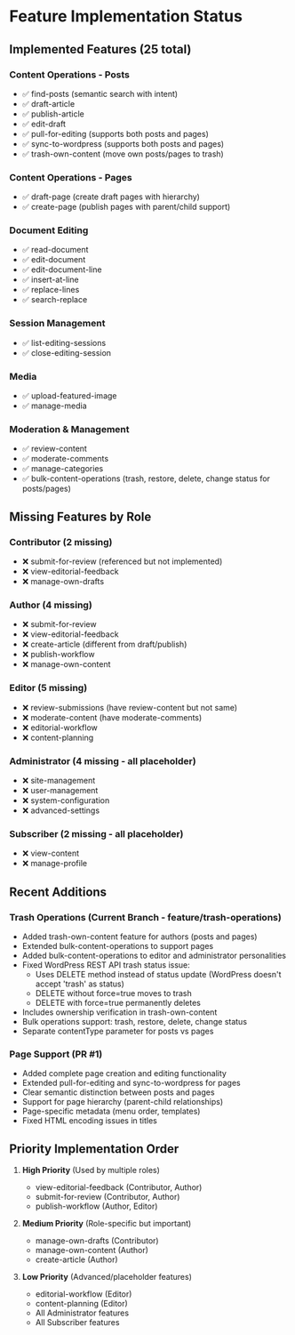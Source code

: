 # Feature Implementation Status

## Implemented Features (25 total)

### Content Operations - Posts
- ✅ find-posts (semantic search with intent)
- ✅ draft-article
- ✅ publish-article
- ✅ edit-draft
- ✅ pull-for-editing (supports both posts and pages)
- ✅ sync-to-wordpress (supports both posts and pages)
- ✅ trash-own-content (move own posts/pages to trash)

### Content Operations - Pages
- ✅ draft-page (create draft pages with hierarchy)
- ✅ create-page (publish pages with parent/child support)

### Document Editing
- ✅ read-document
- ✅ edit-document
- ✅ edit-document-line
- ✅ insert-at-line
- ✅ replace-lines
- ✅ search-replace

### Session Management
- ✅ list-editing-sessions
- ✅ close-editing-session

### Media
- ✅ upload-featured-image
- ✅ manage-media

### Moderation & Management
- ✅ review-content
- ✅ moderate-comments
- ✅ manage-categories
- ✅ bulk-content-operations (trash, restore, delete, change status for posts/pages)

## Missing Features by Role

### Contributor (2 missing)
- ❌ submit-for-review (referenced but not implemented)
- ❌ view-editorial-feedback
- ❌ manage-own-drafts

### Author (4 missing) 
- ❌ submit-for-review
- ❌ view-editorial-feedback
- ❌ create-article (different from draft/publish)
- ❌ publish-workflow
- ❌ manage-own-content

### Editor (5 missing)
- ❌ review-submissions (have review-content but not same)
- ❌ moderate-content (have moderate-comments)
- ❌ editorial-workflow
- ❌ content-planning

### Administrator (4 missing - all placeholder)
- ❌ site-management
- ❌ user-management
- ❌ system-configuration  
- ❌ advanced-settings

### Subscriber (2 missing - all placeholder)
- ❌ view-content
- ❌ manage-profile

## Recent Additions

### Trash Operations (Current Branch - feature/trash-operations)
- Added trash-own-content feature for authors (posts and pages)
- Extended bulk-content-operations to support pages
- Added bulk-content-operations to editor and administrator personalities
- Fixed WordPress REST API trash status issue:
  - Uses DELETE method instead of status update (WordPress doesn't accept 'trash' as status)
  - DELETE without force=true moves to trash
  - DELETE with force=true permanently deletes
- Includes ownership verification in trash-own-content
- Bulk operations support: trash, restore, delete, change status
- Separate contentType parameter for posts vs pages

### Page Support (PR #1)
- Added complete page creation and editing functionality
- Extended pull-for-editing and sync-to-wordpress for pages
- Clear semantic distinction between posts and pages
- Support for page hierarchy (parent-child relationships)
- Page-specific metadata (menu order, templates)
- Fixed HTML encoding issues in titles

## Priority Implementation Order

1. **High Priority** (Used by multiple roles)
   - view-editorial-feedback (Contributor, Author)
   - submit-for-review (Contributor, Author)
   - publish-workflow (Author, Editor)

2. **Medium Priority** (Role-specific but important)
   - manage-own-drafts (Contributor)
   - manage-own-content (Author)
   - create-article (Author)

3. **Low Priority** (Advanced/placeholder features)
   - editorial-workflow (Editor)
   - content-planning (Editor)
   - All Administrator features
   - All Subscriber features